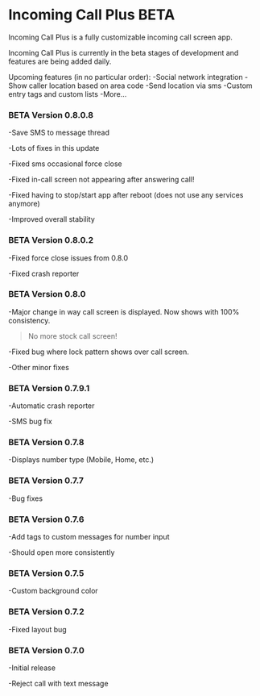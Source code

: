 # Incoming Call Plus BETA #
Incoming Call Plus is a fully customizable incoming call screen app.

Incoming Call Plus is currently in the beta stages of development and features are being added daily.

Upcoming features (in no particular order):
-Social network integration
-Show caller location based on area code
-Send location via sms
-Custom entry tags and custom lists
-More...

### BETA Version 0.8.0.8 ###
-Save SMS to message thread

-Lots of fixes in this update

-Fixed sms occasional force close

-Fixed in-call screen not appearing after answering call!

-Fixed having to stop/start app after reboot (does not use any services anymore)

-Improved overall stability

### BETA Version 0.8.0.2 ###
-Fixed force close issues from 0.8.0

-Fixed crash reporter

### BETA Version 0.8.0 ###
-Major change in way call screen is displayed. Now shows with 100% consistency.
> No more stock call screen!

-Fixed bug where lock pattern shows over call screen.

-Other minor fixes

### BETA Version 0.7.9.1 ###
-Automatic crash reporter

-SMS bug fix

### BETA Version 0.7.8 ###
-Displays number type (Mobile, Home, etc.)

### BETA Version 0.7.7 ###
-Bug fixes

### BETA Version 0.7.6 ###
-Add tags to custom messages for number input

-Should open more consistently

### BETA Version 0.7.5 ###
-Custom background color

### BETA Version 0.7.2 ###
-Fixed layout bug

### BETA Version 0.7.0 ###
-Initial release

-Reject call with text message